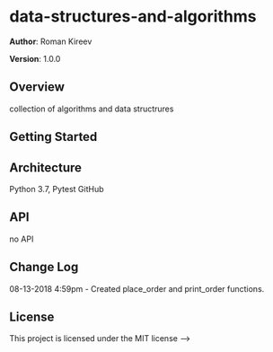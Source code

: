 # data-structures-and-algorithms


**Author**: Roman Kireev

**Version**: 1.0.0   

## Overview
collection of algorithms and data structrures

## Getting Started


## Architecture
Python 3.7, Pytest
GitHub

## API
no API

## Change Log

08-13-2018 4:59pm - Created place_order and print_order functions.

## License
This project is licensed under the MIT license
-->